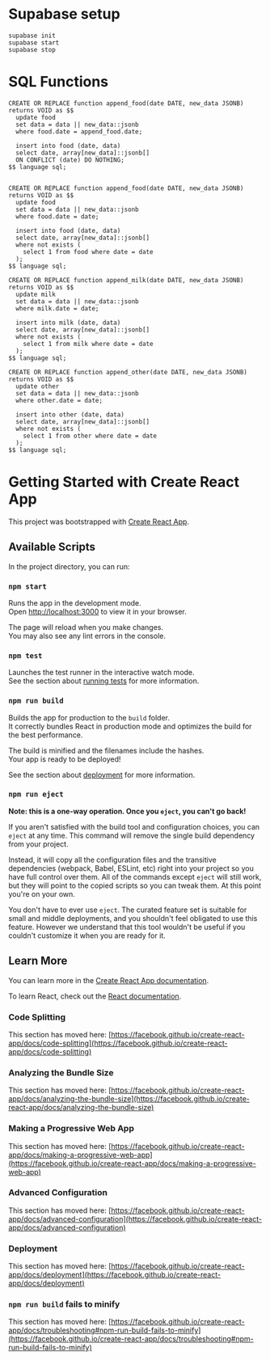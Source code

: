 # Supabase setup
```
supabase init
supabase start
supabase stop
```
# SQL Functions

```
CREATE OR REPLACE function append_food(date DATE, new_data JSONB) returns VOID as $$
  update food
  set data = data || new_data::jsonb
  where food.date = append_food.date;

  insert into food (date, data)
  select date, array[new_data]::jsonb[]
  ON CONFLICT (date) DO NOTHING;
$$ language sql;


CREATE OR REPLACE function append_food(date DATE, new_data JSONB) returns VOID as $$
  update food
  set data = data || new_data::jsonb
  where food.date = date;

  insert into food (date, data)
  select date, array[new_data]::jsonb[]
  where not exists (
    select 1 from food where date = date
  );
$$ language sql;

CREATE OR REPLACE function append_milk(date DATE, new_data JSONB) returns VOID as $$
  update milk
  set data = data || new_data::jsonb
  where milk.date = date;

  insert into milk (date, data)
  select date, array[new_data]::jsonb[]
  where not exists (
    select 1 from milk where date = date
  );
$$ language sql;

CREATE OR REPLACE function append_other(date DATE, new_data JSONB) returns VOID as $$
  update other
  set data = data || new_data::jsonb
  where other.date = date;

  insert into other (date, data)
  select date, array[new_data]::jsonb[]
  where not exists (
    select 1 from other where date = date
  );
$$ language sql;
```

# Getting Started with Create React App

This project was bootstrapped with [Create React App](https://github.com/facebook/create-react-app).

## Available Scripts

In the project directory, you can run:

### `npm start`

Runs the app in the development mode.\
Open [http://localhost:3000](http://localhost:3000) to view it in your browser.

The page will reload when you make changes.\
You may also see any lint errors in the console.

### `npm test`

Launches the test runner in the interactive watch mode.\
See the section about [running tests](https://facebook.github.io/create-react-app/docs/running-tests) for more information.

### `npm run build`

Builds the app for production to the `build` folder.\
It correctly bundles React in production mode and optimizes the build for the best performance.

The build is minified and the filenames include the hashes.\
Your app is ready to be deployed!

See the section about [deployment](https://facebook.github.io/create-react-app/docs/deployment) for more information.

### `npm run eject`

**Note: this is a one-way operation. Once you `eject`, you can't go back!**

If you aren't satisfied with the build tool and configuration choices, you can `eject` at any time. This command will remove the single build dependency from your project.

Instead, it will copy all the configuration files and the transitive dependencies (webpack, Babel, ESLint, etc) right into your project so you have full control over them. All of the commands except `eject` will still work, but they will point to the copied scripts so you can tweak them. At this point you're on your own.

You don't have to ever use `eject`. The curated feature set is suitable for small and middle deployments, and you shouldn't feel obligated to use this feature. However we understand that this tool wouldn't be useful if you couldn't customize it when you are ready for it.

## Learn More

You can learn more in the [Create React App documentation](https://facebook.github.io/create-react-app/docs/getting-started).

To learn React, check out the [React documentation](https://reactjs.org/).

### Code Splitting

This section has moved here: [https://facebook.github.io/create-react-app/docs/code-splitting](https://facebook.github.io/create-react-app/docs/code-splitting)

### Analyzing the Bundle Size

This section has moved here: [https://facebook.github.io/create-react-app/docs/analyzing-the-bundle-size](https://facebook.github.io/create-react-app/docs/analyzing-the-bundle-size)

### Making a Progressive Web App

This section has moved here: [https://facebook.github.io/create-react-app/docs/making-a-progressive-web-app](https://facebook.github.io/create-react-app/docs/making-a-progressive-web-app)

### Advanced Configuration

This section has moved here: [https://facebook.github.io/create-react-app/docs/advanced-configuration](https://facebook.github.io/create-react-app/docs/advanced-configuration)

### Deployment

This section has moved here: [https://facebook.github.io/create-react-app/docs/deployment](https://facebook.github.io/create-react-app/docs/deployment)

### `npm run build` fails to minify

This section has moved here: [https://facebook.github.io/create-react-app/docs/troubleshooting#npm-run-build-fails-to-minify](https://facebook.github.io/create-react-app/docs/troubleshooting#npm-run-build-fails-to-minify)
